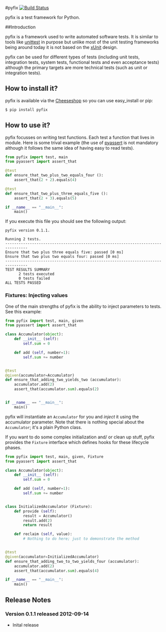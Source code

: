 
#pyfix [![Build Status](https://secure.travis-ci.org/halimath/pyfix.png?branch=master)](http://travis-ci.org/halimath/pyfix)

pyfix is a test framework for Python.

##Introduction

pyfix is a framework used to write automated software tests. It is similar to tools like
[unittest](http://docs.python.org/library/unittest.html) in purpose but unlike most of the unit testing frameworks being
around today it is not based on the [xUnit](http://en.wikipedia.org/wiki/XUnit) design.

pyfix can be used for different types of tests (including unit tests, integration tests, system tests, functional tests
and even acceptance tests) although the primary targets are more technical tests (such as unit or integration tests).

## How to install it?

pyfix is available via the [Cheeseshop](http://pypi.python.org/pypi/pyfix/) so you can use easy_install or pip:

```bash
$ pip install pyfix
```

## How to use it?

pyfix focusses on writing test functions. Each test a function that lives in module. Here is some trival example (the
use of [pyassert](https://github.com/halimath/pyassert) is not mandatory although it follows the same idea of having
easy to read tests).

```python
from pyfix import test, main
from pyassert import assert_that

@test
def ensure_that_two_plus_two_equals_four ():
    assert_that(2 + 2).equals(4)

@test
def ensure_that_two_plus_three_equals_five ():
    assert_that(2 + 3).equals(5)

if __name__ == "__main__":
    main()
```

If you execute this file you should see the following output:

```
pyfix version 0.1.1.

Running 2 tests.
--------------------------------------------------------------------------------
Ensure that two plus three equals five: passed [0 ms]
Ensure that two plus two equals four: passed [0 ms]
--------------------------------------------------------------------------------
TEST RESULTS SUMMARY
	  2 tests executed
	  0 tests failed
ALL TESTS PASSED
```

### Fixtures: Injecting values

One of the main strengths of pyfix is the ability to inject parameters to tests. See this example:

```python
from pyfix import test, main, given
from pyassert import assert_that

class Accumulator(object):
    def __init__ (self):
        self.sum = 0

    def add (self, number=1):
        self.sum += number


@test
@given(accumulator=Accumulator)
def ensure_that_adding_two_yields_two (accumulator):
    accumulator.add(2)
    assert_that(accumulator.sum).equals(2)


if __name__ == "__main__":
    main()

```

pyfix will instantiate an ```Accumulator``` for you and *inject* it using the accumulator parameter. Note that there is
nothing special about the ```Accumulator```; it's a plain Python class.

If you want to do some complex initialization and/ or clean up stuff, pyfix provides the ```Fixture``` interface which
defines hooks for these lifecycle phases.

```python
from pyfix import test, main, given, Fixture
from pyassert import assert_that

class Accumulator(object):
    def __init__ (self):
        self.sum = 0

    def add (self, number=1):
        self.sum += number


class InitializedAccumulator (Fixture):
    def provide (self):
        result = Accumulator()
        result.add(2)
        return result

    def reclaim (self, value):
        # Nothing to do here; just to demonstrate the method


@test
@given(accumulator=InitializedAccumulator)
def ensure_that_adding_two_to_two_yields_four (accumulator):
    accumulator.add(2)
    assert_that(accumulator.sum).equals(4)

if __name__ == "__main__":
    main()
```

## Release Notes
### Version 0.1.1 released 2012-09-14
* Inital release
